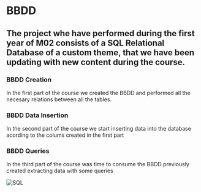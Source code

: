 # BBDD

The project whe have performed during the first year of M02 consists of a SQL Relational Database of a custom theme,
that we have been updating with new content during the course.
-----


### BBDD Creation
In the first part of the course we created the BBDD and performed all the necesary relations between all the tables.

### BBDD Data Insertion
In the second part of the course we start inserting data into the database acording to the colums created in the first part

### BBDD Queries
In the third part of the course was time to consume the BBDD previously created extracting data with some queries

![SQL](https://img.shields.io/badge/MySQL-00000F?style=for-the-badge&logo=mysql&logoColor=white)
